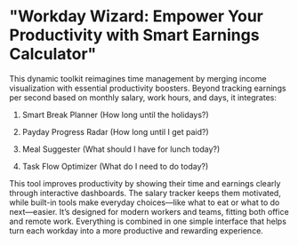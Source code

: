 # "Workday Wizard: Empower Your Productivity with Smart Earnings Calculator"

This dynamic toolkit reimagines time management by merging income visualization with essential productivity boosters. Beyond tracking earnings per second based on monthly salary, work hours, and days, it integrates:

1. Smart Break Planner (How long until the holidays?)

2. Payday Progress Radar (How long until I get paid?)

3. Meal Suggester (What should I have for lunch today?)

4. Task Flow Optimizer (What do I need to do today?)

This tool improves productivity by showing their time and earnings clearly through interactive dashboards. The salary tracker keeps them motivated, while built-in tools make everyday choices—like what to eat or what to do next—easier. It’s designed for modern workers and teams, fitting both office and remote work. Everything is combined in one simple interface that helps turn each workday into a more productive and rewarding experience.
